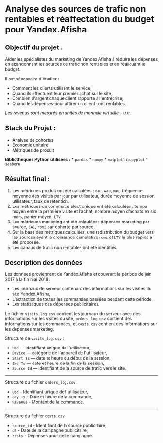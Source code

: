 # Analyse des sources de trafic non rentables et réaffectation du budget pour Yandex.Afisha

## Objectif du projet :
Aider les spécialistes du marketing de Yandex Afisha à réduire les dépenses en abandonnant les sources de trafic non rentables et en réallouant le budget.

Il est nécessaire d'étudier :
* Comment les clients utilisent le service,
* Quand ils effectuent leur premier achat sur le site,
* Combien d'argent chaque client rapporte à l'entreprise,
* Quand les dépenses pour attirer un client sont rentables.

*Les revenus sont mesurés en unités de monnaie virtuelle - u.m.*

## Stack du Projet :

* Analyse de cohortes
* Économie unitaire
* Métriques de produit

**Bibliothèques Python utilisées :**
    * `pandas`
    * `numpy`
    * `matplotlib.pyplot`
    * `seaborn`

## Résultat final :

1. Les métriques produit ont été calculées : `dau`, `wau`, `mau`, fréquence moyenne des visites par jour par utilisateur, durée moyenne de session utilisateur, taux de rétention.
2. Les métriques de commerce électronique ont été calculées : temps moyen entre la première visite et l'achat, nombre moyen d'achats en six mois, panier moyen, `LTV`.
3. Les métriques marketing ont été calculées : dépenses marketing par source, `CAC`, `romi` par cohorte par source.
4. Sur la base des métriques calculées, une redistribution du budget vers les sources ayant la croissance cumulative `romi` et `LTV` la plus rapide a été proposée.
5. Les canaux de trafic non rentables ont été identifiés.

## Description des données

Les données proviennent de Yandex.Afisha et couvrent la période de juin 2017 à la fin mai 2018 :
* Les journaux de serveur contenant des informations sur les visites du site Yandex.Afisha,
* L'extraction de toutes les commandes passées pendant cette période,
* Les statistiques des dépenses publicitaires.

Le fichier `visits_log.csv` contient les journaux du serveur avec des informations sur les visites du site, `orders_log.csv` contient des informations sur les commandes, et `costs.csv` contient des informations sur les dépenses marketing.

Structure de `visits_log.csv` :
* `Uid` — identifiant unique de l'utilisateur,
* `Device` — catégorie de l'appareil de l'utilisateur,
* `Start Ts` — date et heure du début de la session,
* `End Ts` — date et heure de la fin de la session,
* `Source Id` — identifiant de la source de trafic vers le site.

---

Structure du fichier `orders_log.csv`
* `Uid` - Identifiant unique de l'utilisateur,
* `Buy Ts` - Date et heure de la commande,
* `Revenue` - Montant de la commande.

---

Structure du fichier `costs.csv`
* `source_id` - Identifiant de la source publicitaire,
* `dt` - Date de la campagne publicitaire,
* `costs` - Dépenses pour cette campagne.
